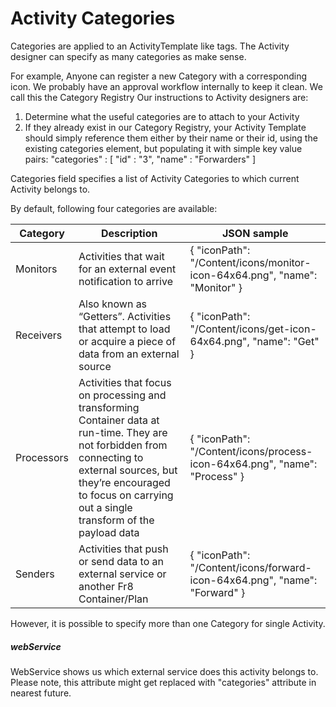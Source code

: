 Activity Categories
===================

Categories are applied to an ActivityTemplate like tags. The Activity designer can specify as many categories as make sense.

For example, 
Anyone can register a new Category with a corresponding icon. We probably have an approval workflow internally to keep it clean. We call this the Category Registry
Our instructions to Activity designers are: 
1) Determine what the useful categories are to attach to your Activity
2) If they already exist in our Category Registry, your Activity Template should simply reference them either by their name or their id, using the existing categories element, but populating it with simple key value pairs:
"categories" : [
      "id" : "3",
      "name" : "Forwarders" 
] 

Categories field specifies a list of Activity Categories to which current Activity belongs to.

By default, following four categories are available:

Category |	Description | JSON sample	
--- | --- | ---
Monitors |	Activities that wait for an external event notification to arrive |	{ "iconPath": "/Content/icons/monitor-icon-64x64.png", "name": "Monitor" }
Receivers |	Also known as “Getters”. Activities that attempt to load or acquire a piece of data from an external source | { "iconPath": "/Content/icons/get-icon-64x64.png", "name": "Get" } 	
Processors |	Activities that focus on processing and transforming Container data at run-time. They are not forbidden from connecting to external sources, but they’re encouraged to focus on carrying out a single transform of the payload data | { "iconPath": "/Content/icons/process-icon-64x64.png", "name": "Process" }
Senders |	Activities that push or send data to an external service or another Fr8 Container/Plan | { "iconPath": "/Content/icons/forward-icon-64x64.png", "name": "Forward" } 

However, it is possible to specify more than one Category for single Activity.

##### webService

WebService shows us which external service does this activity belongs to.
Please note, this attribute might get replaced with "categories" attribute in nearest future.
